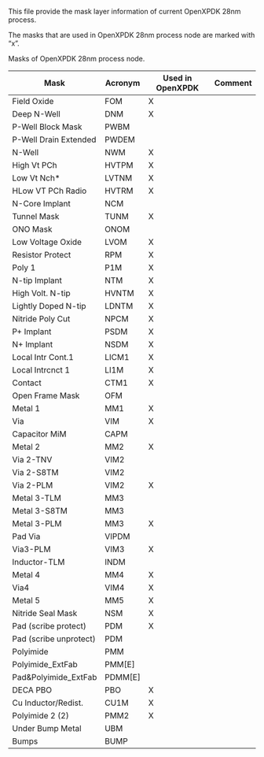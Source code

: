 This file provide the mask layer information of current OpenXPDK 28nm process.

The masks that are used in OpenXPDK 28nm process node are marked with “x”.

Masks of OpenXPDK 28nm process node.

| Mask                   | Acronym | Used in OpenXPDK | Comment |
|------------------------|---------|------------------|---------|
| Field Oxide            | FOM     | X                |         |
| Deep N-Well            | DNM     | X                |         |
| P-Well Block Mask      | PWBM    |                  |         |
| P-Well Drain Extended  | PWDEM   |                  |         |
| N-Well                 | NWM     | X                |         |
| High Vt PCh            | HVTPM   | X                |         |
| Low Vt Nch\*           | LVTNM   | X                |         |
| HLow VT PCh Radio      | HVTRM   | X                |         |
| N-Core Implant         | NCM     |                  |         |
| Tunnel Mask            | TUNM    | X                |         |
| ONO Mask               | ONOM    |                  |         |
| Low Voltage Oxide      | LVOM    | X                |         |
| Resistor Protect       | RPM     | X                |         |
| Poly 1                 | P1M     | X                |         |
| N-tip Implant          | NTM     | X                |         |
| High Volt. N-tip       | HVNTM   | X                |         |
| Lightly Doped N-tip    | LDNTM   | X                |         |
| Nitride Poly Cut       | NPCM    | X                |         |
| P+ Implant             | PSDM    | X                |         |
| N+ Implant             | NSDM    | X                |         |
| Local Intr Cont.1      | LICM1   | X                |         |
| Local Intrcnct 1       | LI1M    | X                |         |
| Contact                | CTM1    | X                |         |
| Open Frame Mask        | OFM     |                  |         |
| Metal 1                | MM1     | X                |         |
| Via                    | VIM     | X                |         |
| Capacitor MiM          | CAPM    |                  |         |
| Metal 2                | MM2     | X                |         |
| Via 2-TNV              | VIM2    |                  |         |
| Via 2-S8TM             | VIM2    |                  |         |
| Via 2-PLM              | VIM2    | X                |         |
| Metal 3-TLM            | MM3     |                  |         |
| Metal 3-S8TM           | MM3     |                  |         |
| Metal 3-PLM            | MM3     | X                |         |
| Pad Via                | VIPDM   |                  |         |
| Via3-PLM               | VIM3    | X                |         |
| Inductor-TLM           | INDM    |                  |         |
| Metal 4                | MM4     | X                |         |
| Via4                   | VIM4    | X                |         |
| Metal 5                | MM5     | X                |         |
| Nitride Seal Mask      | NSM     | X                |         |
| Pad (scribe protect)   | PDM     | X                |         |
| Pad (scribe unprotect) | PDM     |                  |         |
| Polyimide              | PMM     |                  |         |
| Polyimide\_ExtFab      | PMM[E]  |                  |         |
| Pad&Polyimide\_ExtFab  | PDMM[E] |                  |         |
| DECA PBO               | PBO     | X                |         |
| Cu Inductor/Redist.    | CU1M    | X                |         |
| Polyimide 2 (2)        | PMM2    | X                |         |
| Under Bump Metal       | UBM     |                  |         |
| Bumps                  | BUMP    |                  |         |

